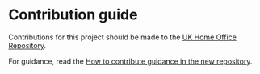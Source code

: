 # Contribution guide

Contributions for this project should be made to the [UK Home Office Repository](https://github.com/UKHomeOffice/engineering-guidance-and-standards).

For guidance, read the [How to contribute guidance in the new repository](https://github.com/UKHomeOffice/engineering-guidance-and-standards/blob/main/CONTRIBUTING.md).
